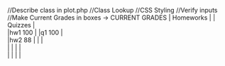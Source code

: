 //Describe class in plot.php
//Class Lookup
//CSS Styling
//Verify inputs
//Make Current Grades in boxes ->
					CURRENT GRADES
|	Homeworks	|	|	Quizzes		|	
|hw1		100 |	|q1			100	|	
|hw2		88	|	|				|	
|				|	|				|	
|				|
|				|


